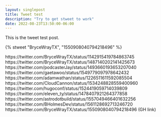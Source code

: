 ```yaml
---
layout: singlepost
title: Tweet test
description: "Try to get stweet to work"
date: 2022-08-23T13:50:00-06:00
---
```


This is the tweet test post.

{% stweet "BryceWrayTX", "1550908040794218496" %}

<span class="legal">
https://twitter.com/BryceWrayTX/status/1142915419784863745
https://twitter.com/BryceWrayTX/status/1487140202141425673
https://twitter.com/podcasterJay/status/1493660193653207040
https://twitter.com/gaetawoo/status/1549779097978642432
https://twitter.com/adamwathan/status/1226511611592085504
https://twitter.com/CloudCannon/status/1534248828559400960
https://twitter.com/hugoconf/status/1524419059714039809
https://twitter.com/eleven_ty/status/1478407921264377858
https://twitter.com/astrodotbuild/status/1557049466401632256
https://twitter.com/BHolmesDev/status/1561128692713246720
https://twitter.com/BryceWrayTX/status/1550908040794218496 (GH link)
</span>

